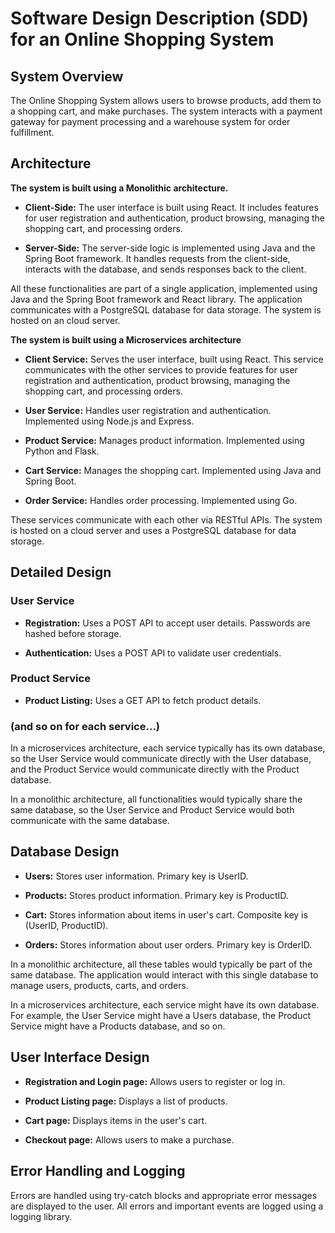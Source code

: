 # Software Design Description (SDD) for an Online Shopping System

## System Overview

The Online Shopping System allows users to browse products, add them to a shopping cart, and make purchases. The system interacts with a payment gateway for payment processing and a warehouse system for order fulfillment.

## Architecture

**The system is built using a Monolithic architecture.**

- **Client-Side:** The user interface is built using React. It includes features for user registration and authentication, product browsing, managing the shopping cart, and processing orders.

- **Server-Side:** The server-side logic is implemented using Java and the Spring Boot framework. It handles requests from the client-side, interacts with the database, and sends responses back to the client.

All these functionalities are part of a single application, implemented using Java and the Spring Boot framework and React library. The application communicates with a PostgreSQL database for data storage. The system is hosted on an cloud server.

**The system is built using a Microservices architecture**

- **Client Service:** Serves the user interface, built using React. This service communicates with the other services to provide features for user registration and authentication, product browsing, managing the shopping cart, and processing orders.

- **User Service:** Handles user registration and authentication. Implemented using Node.js and Express.

- **Product Service:** Manages product information. Implemented using Python and Flask.

- **Cart Service:** Manages the shopping cart. Implemented using Java and Spring Boot.

- **Order Service:** Handles order processing. Implemented using Go.

These services communicate with each other via RESTful APIs. The system is hosted on a cloud server and uses a PostgreSQL database for data storage.

## Detailed Design

### User Service

- **Registration:** Uses a POST API to accept user details. Passwords are hashed before storage.

- **Authentication:** Uses a POST API to validate user credentials.

### Product Service

- **Product Listing:** Uses a GET API to fetch product details.

### (and so on for each service...)

In a microservices architecture, each service typically has its own database, so the User Service would communicate directly with the User database, and the Product Service would communicate directly with the Product database.

In a monolithic architecture, all functionalities would typically share the same database, so the User Service and Product Service would both communicate with the same database.

## Database Design

- **Users:** Stores user information. Primary key is UserID.

- **Products:** Stores product information. Primary key is ProductID.

- **Cart:** Stores information about items in user's cart. Composite key is (UserID, ProductID).

- **Orders:** Stores information about user orders. Primary key is OrderID.

In a monolithic architecture, all these tables would typically be part of the same database. The application would interact with this single database to manage users, products, carts, and orders.

In a microservices architecture, each service might have its own database. For example, the User Service might have a Users database, the Product Service might have a Products database, and so on.

## User Interface Design

- **Registration and Login page:** Allows users to register or log in.

- **Product Listing page:** Displays a list of products.

- **Cart page:** Displays items in the user's cart.

- **Checkout page:** Allows users to make a purchase.

## Error Handling and Logging

Errors are handled using try-catch blocks and appropriate error messages are displayed to the user. All errors and important events are logged using a logging library.